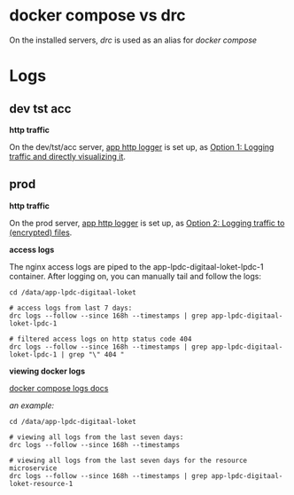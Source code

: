 # docker compose vs drc

On the installed servers, _drc_ is used as an alias for _docker compose_

# Logs

## dev tst acc

**http traffic**

On the dev/tst/acc server, [app http logger](https://github.com/redpencilio/app-http-logger) is set up, as [Option 1: Logging traffic and directly visualizing it](https://github.com/redpencilio/app-http-logger#option-1-logging-traffic-and-directly-visualizing-it).

## prod

**http traffic**

On the prod server, [app http logger](https://github.com/redpencilio/app-http-logger) is set up, as [Option 2: Logging traffic to (encrypted) files](https://github.com/redpencilio/app-http-logger#option-2-logging-traffic-to-encrypted-files).

**access logs**

The nginx access logs are piped to the app-lpdc-digitaal-loket-lpdc-1 container. After logging on, you can manually tail and follow the logs:

```shell
cd /data/app-lpdc-digitaal-loket

# access logs from last 7 days:
drc logs --follow --since 168h --timestamps | grep app-lpdc-digitaal-loket-lpdc-1

# filtered access logs on http status code 404
drc logs --follow --since 168h --timestamps | grep app-lpdc-digitaal-loket-lpdc-1 | grep "\" 404 "
```

**viewing docker logs**

[docker compose logs docs](https://docs.docker.com/engine/reference/commandline/compose_logs/)

_an example:_
```shell
cd /data/app-lpdc-digitaal-loket

# viewing all logs from the last seven days:
drc logs --follow --since 168h --timestamps

# viewing all logs from the last seven days for the resource microservice
drc logs --follow --since 168h --timestamps | grep app-lpdc-digitaal-loket-resource-1
```




